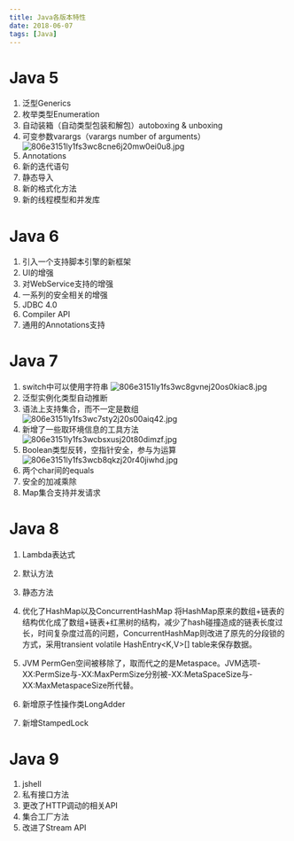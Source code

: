 ```yaml
---
title: Java各版本特性
date: 2018-06-07
tags: [Java]
---
```


# Java 5
1. 泛型Generics
2. 枚举类型Enumeration
3. 自动装箱（自动类型包装和解包）autoboxing & unboxing
4. 可变参数varargs（varargs number of arguments）
 ![806e3151ly1fs3wc8cne6j20mw0ei0u8.jpg][1]
5. Annotations
6. 新的迭代语句
7. 静态导入
8. 新的格式化方法
9. 新的线程模型和并发库

# Java 6
1. 引入一个支持脚本引擎的新框架
2. UI的增强
3. 对WebService支持的增强
4. 一系列的安全相关的增强
5. JDBC 4.0
6. Compiler API
7. 通用的Annotations支持


# Java 7
1. switch中可以使用字符串
 ![806e3151ly1fs3wc8gvnej20os0kiac8.jpg][2]
2. 泛型实例化类型自动推断
3. 语法上支持集合，而不一定是数组
   ![806e3151ly1fs3wc7sty2j20s00aiq42.jpg][3]
4. 新增了一些取环境信息的工具方法
    ![806e3151ly1fs3wcbsxusj20t80dimzf.jpg][4]
5. Boolean类型反转，空指针安全，参与为运算
   ![806e3151ly1fs3wcb8qkzj20r40jiwhd.jpg][5]
6. 两个char间的equals
7. 安全的加减乘除
8. Map集合支持并发请求




# Java 8
1. Lambda表达式

2. 默认方法

3. 静态方法

4. 优化了HashMap以及ConcurrentHashMap
将HashMap原来的数组+链表的结构优化成了数组+链表+红黑树的结构，减少了hash碰撞造成的链表长度过长，时间复杂度过高的问题，ConcurrentHashMap则改进了原先的分段锁的方式，采用transient volatile HashEntry<K,V>[] table来保存数据。

5. JVM
PermGen空间被移除了，取而代之的是Metaspace。JVM选项-XX:PermSize与-XX:MaxPermSize分别被-XX:MetaSpaceSize与-XX:MaxMetaspaceSize所代替。
6. 新增原子性操作类LongAdder

7. 新增StampedLock

# Java 9
1. jshell
2. 私有接口方法
3. 更改了HTTP调动的相关API
4. 集合工厂方法
5. 改进了Stream API


  [1]: /img/bVbb4hz
  [2]: /img/bVbb4hD
  [3]: /img/bVbb4hW
  [4]: /img/bVbb4h4
  [5]: /img/bVbb4ia